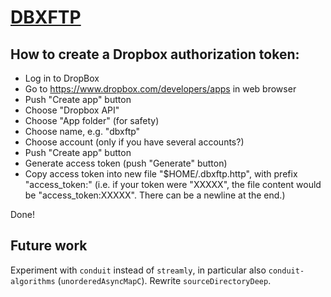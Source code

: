 # [DBXFTP](https://github.com/eschnett/dbftp)

## How to create a Dropbox authorization token:

- Log in to DropBox
- Go to https://www.dropbox.com/developers/apps in web browser
- Push "Create app" button
- Choose "Dropbox API"
- Choose "App folder" (for safety)
- Choose name, e.g. "dbxftp"
- Choose account (only if you have several accounts?)
- Push "Create app" button
- Generate access token (push "Generate" button)
- Copy access token into new file "$HOME/.dbxftp.http", with prefix
  "access_token:" (i.e. if your token were "XXXXX", the file content
  would be "access_token:XXXXX". There can be a newline at the end.)

Done!

## Future work

Experiment with `conduit` instead of `streamly`, in particular also
`conduit-algorithms` (`unorderedAsyncMapC`). Rewrite
`sourceDirectoryDeep`.
